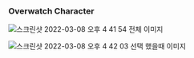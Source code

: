 ### Overwatch Character
![스크린샷 2022-03-08 오후 4 41 54](https://user-images.githubusercontent.com/89174775/157189781-6c4ce098-d4d2-4685-811c-74805659479a.png)
전체 이미지

![스크린샷 2022-03-08 오후 4 42 03](https://user-images.githubusercontent.com/89174775/157189758-2941d83f-ecb3-4466-b71b-c10e6f09a6af.png)
선택 했을때 이미지
